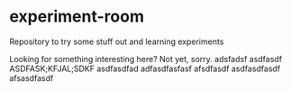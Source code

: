 # experiment-room
Repository to try some stuff out and learning experiments

Looking for something interesting here? Not yet, sorry.
adsfadsf
asdfasdf
ASDFASK;KFJAL;SDKF
asdfasdfad
adfasdfasfasf
afsdfasdf
asdfasdfasdf
afsasdfasdf
